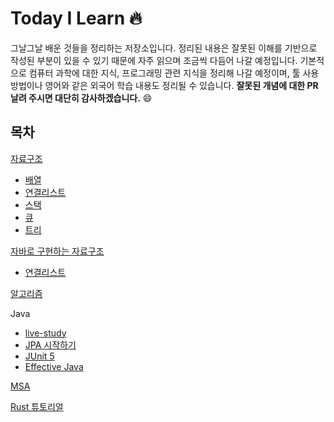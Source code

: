 # Today I Learn 🔥

그날그날 배운 것들을 정리하는 저장소입니다. 정리된 내용은 잘못된 이해를 기반으로 작성된 부분이 있을 수 있기 때문에 자주 읽으며 조금씩 다듬어 나갈 예정입니다. 기본적으로 컴퓨터 과학에 대한 지식, 프로그래밍 관련 지식을 정리해 나갈 예정이며, 툴 사용 방법이나 영어와 같은 외국어 학습 내용도 정리될 수 있습니다. **잘못된 개념에 대한 PR 날려 주시면 대단히 감사하겠습니다.** 😄

## 목차

[자료구조](https://github.com/hypernova1/TIL/tree/master/data%20structure)
* [배열](https://github.com/hypernova1/TIL/tree/master/data%20structure/array)
* [연결리스트](https://github.com/hypernova1/TIL/tree/master/data%20structure/linked%20list)
* [스택](https://github.com/hypernova1/TIL/tree/master/data%20structure/stack)
* [큐](https://github.com/hypernova1/TIL/tree/master/data%20structure/queue)
* [트리](https://github.com/hypernova1/TIL/tree/master/data%20structure/tree)

[자바로 구현하는 자료구조](https://github.com/hypernova1/TIL/tree/master/data%20structure%20in%20java/linked%20list)
* [연결리스트](https://github.com/hypernova1/TIL/tree/master/data%20structure%20in%20java/linked%20list)

[알고리즘](https://github.com/hypernova1/algorithm)

Java
* [live-study](https://github.com/hypernova1/TIL/tree/master/java/live-study)
* [JPA 시작하기](https://github.com/hypernova1/getting-started-jpa)
* [JUnit 5](https://github.com/hypernova1/TIL/tree/master/java/junit)
* [Effective Java](https://github.com/hypernova1/TIL/tree/master/effective%20java)

[MSA](https://github.com/hypernova1/msa-with-spring-cloud)

[Rust 튜토리얼](https://github.com/hypernova1/rust-tutorial)
